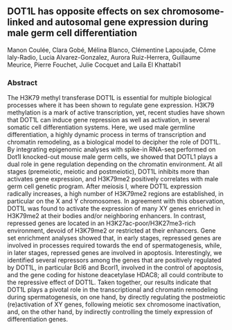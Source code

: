 ## DOT1L has opposite effects on sex chromosome-linked and autosomal gene expression during male germ cell differentiation
Manon Coulée, Clara Gobé, Mélina Blanco, Clémentine Lapoujade, Côme Ialy-Radio, Lucia Alvarez-Gonzalez, Aurora Ruiz-Herrera, Guillaume Meurice, Pierre Fouchet, Julie Cocquet and Laila El Khattabi1

### Abstract
The H3K79 methyl transferase DOT1L is essential for multiple biological processes where it has been shown to regulate gene expression. H3K79 methylation is a mark of active transcription, yet, recent studies have shown that DOT1L can induce gene repression as well as activation, in several somatic cell differentiation systems. Here, we used male germline differentiation, a highly dynamic process in terms of transcription and chromatin remodeling, as a biological model to decipher the role of DOT1L. By integrating epigenomic analyses with spike-in RNA-seq performed on Dot1l knocked-out mouse male germ cells, we showed that DOTL1 plays a dual role in gene regulation depending on the chromatin environment. At all stages (premeiotic, meiotic and postmeiotic), DOT1L inhibits more than activates gene expression, and H3K79me2 positively correlates with male germ cell genetic program. After meiosis I, where DOT1L expression radically increases, a high number of H3K79me2 regions are established, in particular on the X and Y chromosomes. In agreement with this observation, DOT1L was found to activate the expression of many XY genes enriched in H3K79me2 at their bodies and/or neighboring enhancers. In contrast, repressed genes are located in an H3K27ac-poor/H3K27me3-rich environment, devoid of H3K79me2 or restricted at their enhancers. Gene set enrichment analyses showed that, in early stages, repressed genes are involved in processes required towards the end of spermatogenesis, while, in later stages, repressed genes are involved in apoptosis. Interestingly, we identified several repressors among the genes that are positively regulated by DOT1L, in particular Bcl6 and Bcorl1, involved in the control of apoptosis, and the gene coding for histone deacetylase HDAC8; all could contribute to the repressive effect of DOT1L.  Taken together, our results indicate that DOT1L plays a pivotal role in the transcriptional and chromatin remodeling during spermatogenesis, on one hand, by directly regulating the postmeiotic (re)activation of XY genes, following meiotic sex chromosome inactivation, and, on the other hand, by indirectly controlling the timely expression of differentiation genes.
